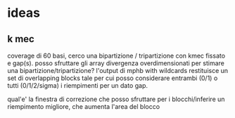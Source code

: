 # ideas

## k mec
coverage di 60 basi, cerco una bipartizione / tripartizione con kmec
fissato e gap(s).
posso sfruttare gli array divergenza overdimensionati per stimare una bipartizione/tripartizione?
l'output di mphb with wildcards restituisce un set di overlapping blocks tale per cui posso considerare entrambi (0/1) o tutti (0/1/2/sigma) i riempimenti per un dato gap.

qual'e' la finestra di correzione che posso sfruttare per i blocchi/inferire un riempimento migliore, che aumenta l'area del blocco


